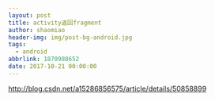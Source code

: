 ```yaml
---
layout: post
title: activity返回fragment
author: shaomiao
header-img: img/post-bg-android.jpg
tags:
  - android
abbrlink: 1870988652
date: 2017-10-21 00:00:00
---
```

  http://blog.csdn.net/a15286856575/article/details/50858899

